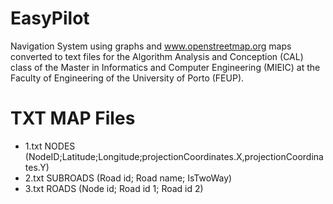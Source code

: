 # EasyPilot
Navigation System using graphs and www.openstreetmap.org maps converted to text files for the Algorithm Analysis and Conception (CAL) class of the Master in Informatics and Computer Engineering (MIEIC) at the Faculty of Engineering of the University of Porto (FEUP).

# TXT MAP Files
- 1.txt NODES (NodeID;Latitude;Longitude;projectionCoordinates.X,projectionCoordinates.Y)
- 2.txt SUBROADS (Road id; Road name; IsTwoWay)
- 3.txt ROADS (Node id; Road id 1; Road id 2)
